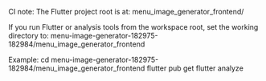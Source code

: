 CI note: The Flutter project root is at:
menu_image_generator_frontend/

If you run Flutter or analysis tools from the workspace root, set the working directory to:
menu-image-generator-182975-182984/menu_image_generator_frontend

Example:
cd menu-image-generator-182975-182984/menu_image_generator_frontend
flutter pub get
flutter analyze
